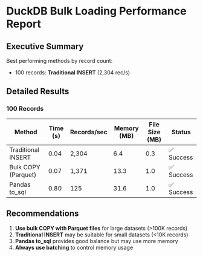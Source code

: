 # DuckDB Bulk Loading Performance Report
## Executive Summary
Best performing methods by record count:
- 100 records: **Traditional INSERT** (2,304 rec/s)

## Detailed Results

### 100 Records
| Method | Time (s) | Records/sec | Memory (MB) | File Size (MB) | Status |
|--------|----------|-------------|-------------|----------------|--------|
| Traditional INSERT | 0.04 | 2,304 | 6.4 | 0.3 | ✅ Success |
| Bulk COPY (Parquet) | 0.07 | 1,371 | 13.3 | 1.0 | ✅ Success |
| Pandas to_sql | 0.80 | 125 | 31.6 | 1.0 | ✅ Success |

## Recommendations
1. **Use bulk COPY with Parquet files** for large datasets (>100K records)
2. **Traditional INSERT** may be suitable for small datasets (<10K records)
3. **Pandas to_sql** provides good balance but may use more memory
4. **Always use batching** to control memory usage
